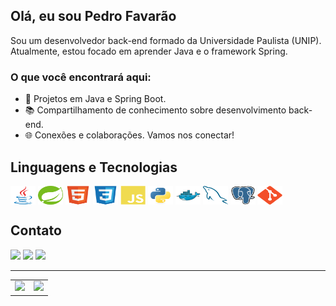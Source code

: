 ## Olá, eu sou Pedro Favarão

Sou um desenvolvedor back-end formado da Universidade Paulista (UNIP). Atualmente, estou focado em aprender Java e o framework Spring.

### O que você encontrará aqui:

- 🚀 Projetos em Java e Spring Boot.
- 📚 Compartilhamento de conhecimento sobre desenvolvimento back-end.
- 🌐 Conexões e colaborações. Vamos nos conectar!

## Linguagens e Tecnologias

<div style="display: inline-block">
    <a href="https://www.java.com/" title="Java"><img align="center" alt="Java" height="30" width="40" src="https://raw.githubusercontent.com/devicons/devicon/master/icons/java/java-original.svg"></a>
    <a href="https://spring.io/projects/spring-boot" title="Spring Boot"><img align="center" alt="Spring Boot" height="30" width="40" src="https://raw.githubusercontent.com/devicons/devicon/master/icons/spring/spring-original.svg"></a>
    <a href="https://developer.mozilla.org/en-US/docs/Web/HTML" title="HTML"><img align="center" alt="HTML5" height="30" width="40" src="https://raw.githubusercontent.com/devicons/devicon/master/icons/html5/html5-original.svg"></a>
    <a href="https://developer.mozilla.org/en-US/docs/Web/CSS" title="CSS"><img align="center" alt="CSS3" height="30" width="40" src="https://raw.githubusercontent.com/devicons/devicon/master/icons/css3/css3-original.svg"></a>
    <a href="https://developer.mozilla.org/en-US/docs/Web/JavaScript" title="JavaScript"><img align="center" alt="JavaScript" height="30" width="40" src="https://raw.githubusercontent.com/devicons/devicon/master/icons/javascript/javascript-plain.svg"></a>
    <a href="https://www.python.org/" title="Python"><img align="center" alt="Python" height="30" width="40" src="https://raw.githubusercontent.com/devicons/devicon/master/icons/python/python-original.svg"></a>
    <a href="https://www.docker.com/" title="Docker"><img align="center" alt="Docker" height="30" width="40" src="https://raw.githubusercontent.com/devicons/devicon/master/icons/docker/docker-original.svg"></a>
    <a href="https://www.mysql.com/" title="MySQL"><img align="center" alt="MySQL" height="30" width="40" src="https://raw.githubusercontent.com/devicons/devicon/master/icons/mysql/mysql-original.svg"></a>
    <a href="https://www.postgresql.org/" title="PostgreSQL"><img align="center" alt="PostgreSQL" height="30" width="40" src="https://raw.githubusercontent.com/devicons/devicon/master/icons/postgresql/postgresql-original.svg"></a>
    <a href="https://git-scm.com/" title="Git"><img align="center" alt="Git" height="30" width="40" src="https://raw.githubusercontent.com/devicons/devicon/master/icons/git/git-original.svg"></a>

</div>

## Contato

<div>
    <a href="https://www.linkedin.com/in/pedrofavarao/" target="_blank"><img src="https://img.shields.io/badge/-LinkedIn-%230077B5?style=for-the-badge&logo=linkedin&logoColor=white" target="_blank"></a>
    <a href="mailto:pedrofavarao@gmail.com"><img src="https://img.shields.io/badge/-Gmail-%23333?style=for-the-badge&logo=gmail&logoColor=white" target="_blank"></a>
    <a href="https://www.instagram.com/pedrofavarao_/" target="_blank"><img src="https://img.shields.io/badge/-Instagram-%23E4405F?style=for-the-badge&logo=instagram&logoColor=white" target="_blank"></a>
</div>

---

<table align="center">
  <row>
    <td>
      <img height='180rem' src="https://github-readme-stats.vercel.app/api/top-langs/?username=pedrofavarao&layout=compact&langs_count=7&theme=react">
    </td>
    <td>
      <img height='180rem' src="https://github-readme-stats.vercel.app/api?username=pedrofavarao&show_icons=true&theme=react&include_all_commits=true&count_private=true">
    </td>
  </row>
</table>

